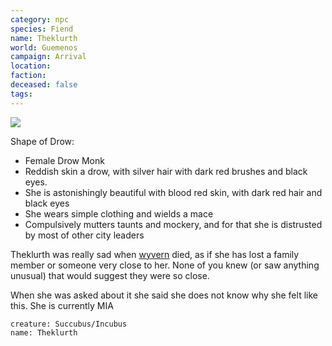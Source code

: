 ```yaml
---
category: npc
species: Fiend
name: Theklurth
world: Guemenos
campaign: Arrival
location: 
faction: 
deceased: false
tags: 
---
```



![](https://i.imgur.com/i9RtfVN.png)

Shape of Drow:
- Female Drow Monk
- Reddish skin a drow, with silver hair with dark red brushes and black eyes.
- She is astonishingly beautiful with blood red skin, with dark red hair and black eyes
- She wears simple clothing and wields a mace
- Compulsively mutters taunts and mockery, and for that she is distrusted by most of other city leaders

Theklurth  was really sad when [wyvern](wyvern.md) died, as if she has lost a family member or someone very close to her. None of you knew (or saw anything unusual) that would suggest they were so close.

When she was asked about it she said she does not know why she felt like this. She is currently MIA

```statblock
creature: Succubus/Incubus
name: Theklurth
```
